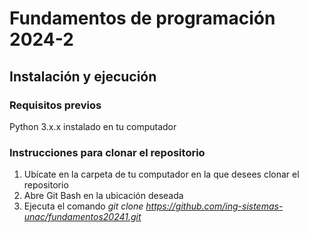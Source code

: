# Fundamentos de programación 2024-2

## Instalación y ejecución

### Requisitos previos
Python 3.x.x instalado en tu computador

### Instrucciones para clonar el repositorio
1. Ubícate en la carpeta de tu computador en la que desees clonar el repositorio
2. Abre Git Bash en la ubicación deseada
3. Ejecuta el comando _git clone https://github.com/ing-sistemas-unac/fundamentos20241.git_
